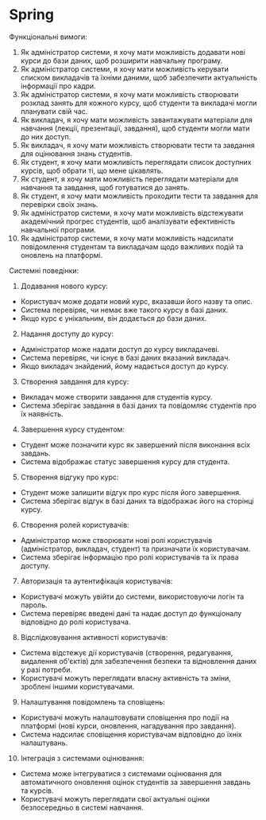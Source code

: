 # Spring
Функціональні вимоги:

1. Як адміністратор системи, я хочу мати можливість додавати нові курси до бази даних, щоб розширити навчальну програму.
2. Як адміністратор системи, я хочу мати можливість керувати списком викладачів та їхніми даними, щоб забезпечити актуальність інформації про кадри.
3. Як адміністратор системи, я хочу мати можливість створювати розклад занять для кожного курсу, щоб студенти та викладачі могли планувати свій час.
4. Як викладач, я хочу мати можливість завантажувати матеріали для навчання (лекції, презентації, завдання), щоб студенти могли мати до них доступ.
5. Як викладач, я хочу мати можливість створювати тести та завдання для оцінювання знань студентів.
6. Як студент, я хочу мати можливість переглядати список доступних курсів, щоб обрати ті, що мене цікавлять.
7. Як студент, я хочу мати можливість переглядати матеріали для навчання та завдання, щоб готуватися до занять.
8. Як студент, я хочу мати можливість проходити тести та завдання для перевірки своїх знань.
9. Як адміністратор системи, я хочу мати можливість відстежувати академічний прогрес студентів, щоб аналізувати ефективність навчальної програми.
10. Як адміністратор системи, я хочу мати можливість надсилати повідомлення студентам та викладачам щодо важливих подій та оновлень на платформі.
   
Системні поведінки:

1. Додавання нового курсу:
- Користувач може додати новий курс, вказавши його назву та опис.
- Система перевіряє, чи немає вже такого курсу в базі даних.
- Якщо курс є унікальним, він додається до бази даних.
2. Надання доступу до курсу:
- Адміністратор може надати доступ до курсу викладачеві.
- Система перевіряє, чи існує в базі даних вказаний викладач.
- Якщо викладач знайдений, йому надається доступ до курсу.
3. Створення завдання для курсу:
- Викладач може створити завдання для студентів курсу.
- Система зберігає завдання в базі даних та повідомляє студентів про їх наявність.
4. Завершення курсу студентом:
- Студент може позначити курс як завершений після виконання всіх завдань.
- Система відображає статус завершення курсу для студента.
5. Створення відгуку про курс:
- Студент може залишити відгук про курс після його завершення.
- Система зберігає відгук в базі даних та відображає його на сторінці курсу.
6. Створення ролей користувачів:
- Адміністратор може створювати нові ролі користувачів (адміністратор, викладач, студент) та призначати їх користувачам.
- Система зберігає інформацію про ролі користувачів та їх права доступу.
7. Авторизація та аутентифікація користувачів:
- Користувачі можуть увійти до системи, використовуючи логін та пароль.
- Система перевіряє введені дані та надає доступ до функціоналу відповідно до ролі користувача.
8. Відслідковування активності користувачів:
- Система відстежує дії користувачів (створення, редагування, видалення об'єктів) для забезпечення безпеки та відновлення даних у разі потреби.
- Користувачі можуть переглядати власну активність та зміни, зроблені іншими користувачами.
9. Налаштування повідомлень та сповіщень:
- Користувачі можуть налаштовувати сповіщення про події на платформі (нові курси, оновлення, нагадування про завдання).
- Система надсилає сповіщення користувачам відповідно до їхніх налаштувань.
10. Інтеграція з системами оцінювання:
- Система може інтегруватися з системами оцінювання для автоматичного оновлення оцінок студентів за завершення завдань та курсів.
- Користувачі можуть переглядати свої актуальні оцінки безпосередньо в системі навчання.
